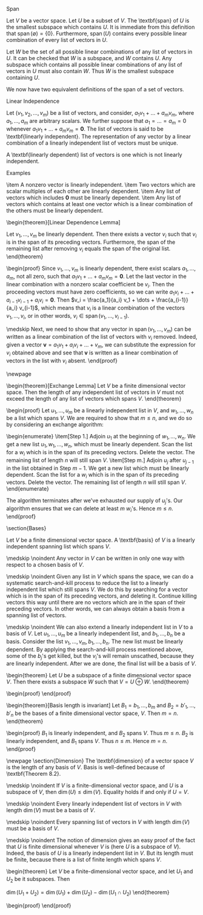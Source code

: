 Span

Let $V$ be a vector space. Let $U$ be a subset of $V$. The \textbf{span} of $U$ is the smallest subspace which contains $U$. It is immediate from this definition that $\operatorname{span}(\emptyset) = \{0\}$. Furthermore, $\operatorname{span}(U)$ contains every possible linear combination of every list of vectors in $U$.

Let $W$ be the set of all possible linear combinations of any list of vectors in $U$. It can be checked that $W$ is a subspace, and $W$ contains $U$. Any subspace which contains all possible linear combinations of any list of vectors in $U$ must also contain $W$. Thus $W$ is the smallest subspace containing $U$.

We now have two equivalent definitions of the span of a set of vectors.

Linear Independence

Let $(v_1, v_2, \dots, v_m)$ be a list of vectors, and consider, $a_1 v_1 + \dots + a_m v_m$, where $a_1, \dots, a_m$ are arbitrary scalars. We further suppose that $a_1 = \dots = a_m = 0$ whenever $a_1 v_1 + \dots + a_m v_m = \mathbf{0}$. The list of vectors is said to be \textbf{linearly independent}. The representation of any vector by a linear combination of a linearly independent list of vectors must be unique.


A \textbf{linearly dependent} list of vectors is one which is not linearly independent. 

Examples

\item A nonzero vector is linearly independent.
\item Two vectors which are scalar multiples of each other are linearly dependent.
\item Any list of vectors which includes $\mathbf{0}$ must be linearly dependent.
\item Any list of vectors which contains at least one vector which is a linear combination of the others must be linearly dependent.


\begin{theorem}[Linear Dependence Lemma]

Let $v_1, \dots, v_m$ be linearly dependent. Then there exists a vector $v_i$ such that $v_i$ is in the span of its preceding vectors. Furthermore, the span of the remaining list after removing $v_i$ equals the span of the original list.
\end{theorem}

\begin{proof}
Since $v_1, \dots, v_m$ is linearly dependent, there exist scalars $a_1, \dots, a_m$, not all zero, such that $a_1 v_1 + \dots + a_m v_m = \mathbf{0}$. Let the last vector in the linear combination with a nonzero scalar coefficient be $v_i$. Then the proceeding vectors must have zero coefficients, so we can write $a_1 v_i + \dots + a_{i-1} v_{i-1} + a_i v_i = \mathbf{0}$. Then $v_i = \frac{a_1}{a_i} v_1 + \dots + \frac{a_{i-1}}{a_i} v_{i-1}$, which means that $v_i$ is a linear combination of the vectors $v_1, \dots, v_i$, or in other words, $v_i \in \operatorname{span}(v_1, \dots, v_{i-1})$.

\medskip
Next, we need to show that any vector in $\operatorname{span}(v_1, \dots, v_m)$ can be written as a linear combination of the list of vectors with $v_i$ removed. Indeed, given a vector $\mathbf{v} = a_1 v_1 + a_i v_i + \dots + v_m$, we can substitute the expression for $v_i$ obtained above and see that $\mathbf{v}$ is written as a linear combination of vectors in the list with $v_i$ absent. 
\end{proof}

\newpage

\begin{theorem}[Exchange Lemma]
Let $V$ be a finite dimensional vector space. Then the length of any independent list of vectors in $V$ must not exceed the length of any list of vectors which spans $V$.
\end{theorem}

\begin{proof}
Let $u_1, \dots, u_m$ be a linearly independent list in $V$, and $w_1, \dots, w_n$ be a list which spans $V$. We are required to show that $m \leq n$, and we do so by considering an exchange algorithm:

\begin{enumerate}
\item[Step 1.] Adjoin $u_1$ at the beginning of $w_1, \dots, w_n$. We get a new list $u_1, w_1, \dots, w_n$, which must be linearly dependent. Scan the list for a $w_i$ which is in the span of its preceding vectors. Delete the vector. The remaining list of length $n$ will still span $V$.
\item[Step m.] Adjoin $u_j$ after $u_{j-1}$ in the list obtained in Step $m-1$. We get a new list which must be linearly dependent. Scan the list for a $w_i$ which is in the span of its preceding vectors. Delete the vector. The remaining list of length $n$ will still span $V$.
\end{enumerate}

The algorithm terminates after we've exhausted our supply of $u_j$'s. Our algorithm ensures that we can delete at least $m$ $w_i$'s. Hence $m \leq n$.
\end{proof}

\section{Bases}

Let $V$ be a finite dimensional vector space. A \textbf{basis} of $V$  is a linearly independent spanning list which spans $V$.

\medskip
\noindent
Any vector in $V$ can be written in only one way with respect to a chosen basis of $V$.

\medskip
\noindent
Given any list in $V$ which spans the space, we can do a systematic search-and-kill process to reduce the list to a linearly independent list which still spans $V$. We do this by searching for a vector which is in the span of its preceding vectors, and deleting it. Continue killing vectors this way until there are no vectors which are in the span of their preceding vectors. In other words, we can always obtain a basis from a spanning list of vectors.

\medskip
\noindent
We can also extend a linearly independent list in $V$ to a basis of $V$. Let $u_1, \dots, u_m$ be a linearly independent list, and $b_1, \dots, b_n$ be a basis. Consider the list $v_1, \dots, v_m, b_1, \dots, b_n$. The new list must be linearly dependent. By applying the search-and-kill process mentioned above, some of the $b_j$'s get killed, but the $v_i$'s will remain unscathed, because they are linearly independent. After we are done, the final list will be a basis of $V$.

\begin{theorem}
Let $U$ be a subspace of a finite dimensional vector space $V$. Then there exists a subspace $W$ such that $V = U \oplus W$.
\end{theorem}

\begin{proof}
\end{proof}

\begin{theorem}[Basis length is invariant]
Let $B_1 = b_1, \dots, b_m$ and $B_2 = b'_1, \dots, b'_n$ be the bases of a finite dimensional vector space, $V$. Then $m=n$.
\end{theorem}

\begin{proof}
$B_1$ is linearly independent, and $B_2$ spans $V$. Thus $m \leq n$. $B_2$ is linearly independent, and $B_1$ spans $V$. Thus $n \leq m$. Hence $m=n$.
\end{proof}

\newpage
\section{Dimension}
The \textbf{dimension} of a vector space $V$ is the length of any basis of $V$. Basis is well-defined because of \textbf{Theorem 8.2}.

\medskip
\noindent
If $V$ is a finite-dimensional vector space, and $U$ is a subspace of $V$, then $\operatorname{dim}(U) \leq \operatorname{dim}(V)$. Equality holds if and only if $U=V$.

\medskip
\noindent
Every linearly independent list of vectors in $V$ with length $\operatorname{dim}(V)$ must be a basis of $V$.

\medskip
\noindent
Every spanning list of vectors in $V$ with length $\operatorname{dim}(V)$ must be a basis of $V$.


\medskip
\noindent
The notion of dimension gives an easy proof of the fact that $U$ is finite dimensional whenever $V$ is (here $U$ is a subspace of $V$). Indeed, the basis of $U$ is a linearly independent list in $V$. But its length must be finite, because there is a list of finite length which spans $V$.

\begin{theorem}
Let $V$ be a finite-dimensional vector space, and let $U_1$ and $U_2$ be it subspaces. Then 

$\operatorname{dim}(U_1 + U_2) = \operatorname{dim}(U_1) + \operatorname{dim}(U_2) - \operatorname{dim}(U_1 \cap U_2)$
\end{theorem}

\begin{proof}
\end{proof}

